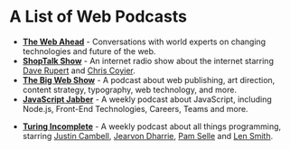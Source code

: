 # A List of Web Podcasts

+ [**The Web Ahead**](http://5by5.tv/webahead) - Conversations with world experts on changing technologies and future of the web.
+ [**ShopTalk Show**](http://shoptalkshow.com/) - An internet radio show about the internet starring [Dave Rupert](https://twitter.com/davatron5000) and [Chris Coyier](https://twitter.com/chriscoyier).
+ [**The Big Web Show**](http://5by5.tv/bigwebshow) - A podcast about web publishing, art direction, content strategy, typography, web technology, and more.
+ [**JavaScript Jabber**](http://devchat.tv/js-jabber/) - A weekly podcast about JavaScript, including Node.js, Front-End Technologies, Careers, Teams and more.
* [**Turing Incomplete**](http://turing.cool/) - A weekly podcast about all things programming, starring [Justin Cambell](https://twitter.com/justincampbell), [Jearvon Dharrie](https://twitter.com/jearvon), [Pam Selle](https://twitter.com/pamasaur) and [Len Smith](https://twitter.com/ignu).
